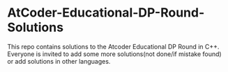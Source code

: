 # AtCoder-Educational-DP-Round-Solutions

This repo contains solutions to the Atcoder Educational DP Round in C++.
Everyone is invited to add some more solutions(not done/if mistake found) or add solutions in other languages.